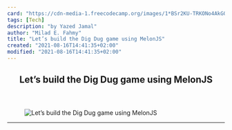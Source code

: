 ```yaml
---
card: "https://cdn-media-1.freecodecamp.org/images/1*BSr2KU-TRKONo4AkGOK1Rw.png"
tags: [Tech]
description: "by Yazed Jamal"
author: "Milad E. Fahmy"
title: "Let’s build the Dig Dug game using MelonJS"
created: "2021-08-16T14:41:35+02:00"
modified: "2021-08-16T14:41:35+02:00"
---
```

<div class="site-wrapper">
<main id="site-main" class="site-main outer">
<div class="inner">
<article class="post-full post tag-tech tag-startup tag-life-lessons tag-self-improvement tag-web-development ">
<header class="post-full-header">
<h1 class="post-full-title">Let’s build the Dig Dug game using MelonJS</h1>
</header>
<figure class="post-full-image">
<picture>
<source media="(max-width: 700px)" sizes="1px" srcset="data:image/gif;base64,R0lGODlhAQABAIAAAAAAAP///yH5BAEAAAAALAAAAAABAAEAAAIBRAA7 1w">
<source media="(min-width: 701px)" sizes="(max-width: 800px) 400px,
(max-width: 1170px) 700px,
1400px" srcset="https://cdn-media-1.freecodecamp.org/images/1*BSr2KU-TRKONo4AkGOK1Rw.png 300w,
https://cdn-media-1.freecodecamp.org/images/1*BSr2KU-TRKONo4AkGOK1Rw.png 600w,
https://cdn-media-1.freecodecamp.org/images/1*BSr2KU-TRKONo4AkGOK1Rw.png 1000w,
https://cdn-media-1.freecodecamp.org/images/1*BSr2KU-TRKONo4AkGOK1Rw.png 2000w">
<img onerror="this.style.display='none'" src="https://cdn-media-1.freecodecamp.org/images/1*BSr2KU-TRKONo4AkGOK1Rw.png" alt="Let’s build the Dig Dug game using MelonJS">
</picture>
</figure>
<section class="post-full-content">
<div class="post-content medium-migrated-article">
</div>
<hr>
</section>
</article>
</div>
</main>
</div>
<!-- Google Tag Manager (noscript) -->
<!-- End Google Tag Manager (noscript) -->

